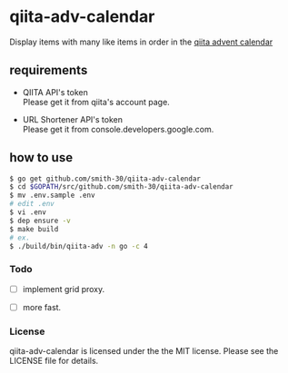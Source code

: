 # qiita-adv-calendar

Display items with many like items in order in the [qiita advent calendar](https://qiita.com/advent-calendar/2017)

## requirements

- QIITA API's token  
Please get it from qiita's account page.

- URL Shortener API's token  
Please get it from console.developers.google.com.


## how to use

```bash
$ go get github.com/smith-30/qiita-adv-calendar
$ cd $GOPATH/src/github.com/smith-30/qiita-adv-calendar
$ mv .env.sample .env
# edit .env
$ vi .env
$ dep ensure -v
$ make build
# ex.
$ ./build/bin/qiita-adv -n go -c 4
```

### Todo

- [ ] implement grid proxy.

- [ ] more fast.

### License

qiita-adv-calendar is licensed under the the MIT license. Please see the LICENSE file for details.